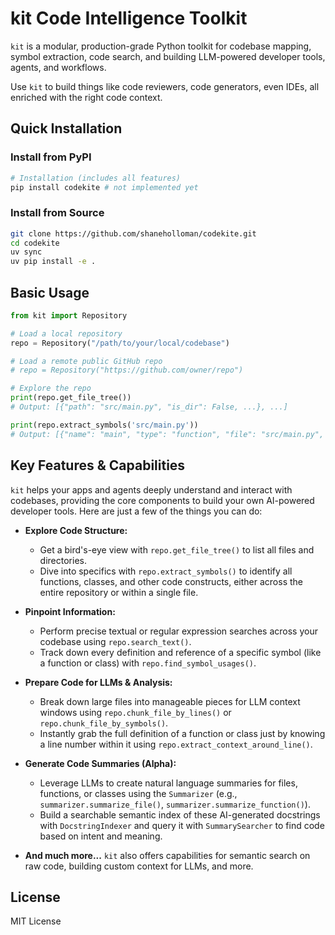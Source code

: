 # kit Code Intelligence Toolkit

`kit` is a modular, production-grade Python toolkit for codebase mapping, symbol extraction, code search, and building LLM-powered developer tools, agents, and workflows.

Use `kit` to build things like code reviewers, code generators, even IDEs, all enriched with the right code context.

## Quick Installation

### Install from PyPI

```sh
# Installation (includes all features)
pip install codekite # not implemented yet
```

### Install from Source

```sh
git clone https://github.com/shaneholloman/codekite.git
cd codekite
uv sync
uv pip install -e .
```

## Basic Usage

```python
from kit import Repository

# Load a local repository
repo = Repository("/path/to/your/local/codebase")

# Load a remote public GitHub repo
# repo = Repository("https://github.com/owner/repo")

# Explore the repo
print(repo.get_file_tree())
# Output: [{"path": "src/main.py", "is_dir": False, ...}, ...]

print(repo.extract_symbols('src/main.py'))
# Output: [{"name": "main", "type": "function", "file": "src/main.py", ...}, ...]
```

## Key Features & Capabilities

`kit` helps your apps and agents deeply understand and interact with codebases, providing the core components to build your own AI-powered developer tools. Here are just a few of the things you can do:

- **Explore Code Structure:**

  - Get a bird's-eye view with `repo.get_file_tree()` to list all files and directories.
  - Dive into specifics with `repo.extract_symbols()` to identify all functions, classes, and other code constructs, either across the entire repository or within a single file.

- **Pinpoint Information:**

  - Perform precise textual or regular expression searches across your codebase using `repo.search_text()`.
  - Track down every definition and reference of a specific symbol (like a function or class) with `repo.find_symbol_usages()`.

- **Prepare Code for LLMs & Analysis:**

  - Break down large files into manageable pieces for LLM context windows using `repo.chunk_file_by_lines()` or `repo.chunk_file_by_symbols()`.
  - Instantly grab the full definition of a function or class just by knowing a line number within it using `repo.extract_context_around_line()`.

- **Generate Code Summaries (Alpha):**

  - Leverage LLMs to create natural language summaries for files, functions, or classes using the `Summarizer` (e.g., `summarizer.summarize_file()`, `summarizer.summarize_function()`).
  - Build a searchable semantic index of these AI-generated docstrings with `DocstringIndexer` and query it with `SummarySearcher` to find code based on intent and meaning.

- **And much more...** `kit` also offers capabilities for semantic search on raw code, building custom context for LLMs, and more.

## License

MIT License
